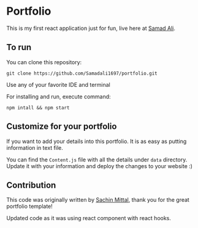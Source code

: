 # Portfolio

This is my first react application just for fun, live here at [Samad Ali](https://samadali.me).

## To run

You can clone this repository:
```
git clone https://github.com/Samadali1697/portfolio.git
```

Use any of your favorite IDE and terminal 

For installing and run, execute command:
```
npm intall && npm start
```

## Customize for your portfolio
If you want to add your details into this portfolio. It is as easy as putting information in text file.

You can find the `Content.js` file with all the details under `data` directory. Update it with your information and deploy the changes to your website :)  

## Contribution
This code was originally written by [Sachin Mittal](https://github.com/mittalsam98), thank you for the great portfolio template!

Updated code as it was using react component with react hooks.
